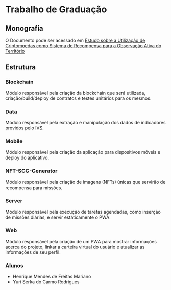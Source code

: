 # Trabalho de Graduação

## Monografia

O Documento pode ser acessado em [Estudo sobre a Utilização de Criptomoedas como
Sistema de Recompensa para a Observação Ativa do
Território](https://www.overleaf.com/read/mhvrdqmzwzzh)

## Estrutura

### **Blockchain**

Módulo responsável pela criação da blockchain que será utilizada, criação/build/deploy de contratos e testes unitários para os mesmos. 

### **Data**

Módulo responsável pela extração e manipulação dos dados de indicadores providos pelo [IVS](http://ivs.ipea.gov.br/index.php/pt/).

### **Mobile**

Módulo responsável pela criação da aplicação para dispositivos móveis e deploy do aplicativo.

### **NFT-SCG-Generator**

Módulo responsável pela criação de imagens (NFTs) únicas que servirão de recompensa para missões.

### **Server**

Módulo responsável pela execução de tarefas agendadas, como inserção de missões diárias, e servir estáticamente o PWA.

### **Web**

Módulo responsável pela criação de um PWA para mostrar informações acerca do projeto, linkar a carteira virtual do usuário e atualizar as informações de seu perfil.

### Alunos

- Henrique Mendes de Freitas Mariano
- Yuri Serka do Carmo Rodrigues
